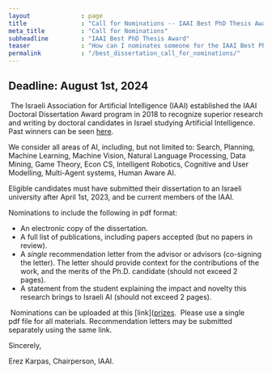 ```yaml
---
layout              : page
title               : "Call for Nominations -- IAAI Best PhD Thesis Award"
meta_title          : "Call for Nominations"
subheadline         : "IAAI Best PhD Thesis Award"
teaser              : "How can I nominates someone for the IAAI Best PhD Thesis Award?"
permalink           : "/best_dissertation_call_for_nominations/"
---
```



## Deadline: August 1st, 2024

​
The Israeli Association for Artificial Intelligence (IAAI) established the IAAI Doctoral Dissertation Award program in 2018 to recognize superior research and writing by doctoral candidates in Israel studying Artificial Intelligence. 
Past winners can be seen [here](prizes).


We consider all areas of AI, including, but not limited to: Search, Planning, Machine Learning, Machine Vision, Natural Language Processing, Data Mining, Game Theory, Econ CS, Intelligent Robotics, Cognitive and User Modelling, Multi-Agent systems, Human Aware AI.
​

Eligible candidates must have submitted their dissertation to an Israeli university after April 1st, 2023, and be current members of the IAAI.


Nominations to include the following in pdf format:

* An electronic copy of the dissertation.
* A full list of publications, including papers accepted (but no papers in review).
* A *single* recommendation letter from the advisor or advisors (co-signing the letter). The letter should provide context for the contributions of the work, and the merits of the Ph.D. candidate (should not exceed 2 pages).
* A statement from the student explaining the impact and novelty this research brings to Israeli AI (should not exceed 2 pages).

​
Nominations can be uploaded at this [link]([prizes](https://forms.gle/u7cFB9kMoCfTbYCL9).  
Please use a single pdf file for all materials. Recommendation letters may be submitted separately using the same link.


Sincerely, 

Erez Karpas, Chairperson, IAAI.
